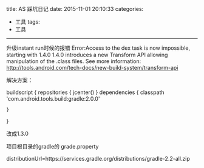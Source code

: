 title: AS 踩坑日记
date: 2015-11-01 20:10:33
categories:
- 工具
tags:
- 工具

---



升级instant run时候的报错
Error:Access to the dex task is now impossible, starting with 1.4.0
1.4.0 introduces a new Transform API allowing manipulation of the .class files.
See more information: http://tools.android.com/tech-docs/new-build-system/transform-api

解决方案：

buildscript {
    repositories {
        jcenter()
    }
    dependencies {
        classpath 'com.android.tools.build:gradle:2.0.0'

    }
}

改成1.3.0


项目根目录的gradle的
grade.property

distributionUrl=https\://services.gradle.org/distributions/gradle-2.2-all.zip

